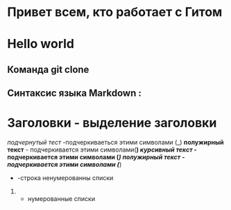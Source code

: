 # Привет всем, кто работает с Гитом
# Hello world
## Команда git clone
## Синтаксис языка Markdown :
# Заголовки - выделение заголовки 
_подчернутый тест_ -подчеркиваеться этими символами (_)
**полужирный текст** - подчеркивается этими символами(**)
*курсивный текст* - подчеркивается этими символами (*)
***полужирный текст*** - подчеркивается этими символами (***)
* -строка ненумерованны списки
1. - нумерованные списки
